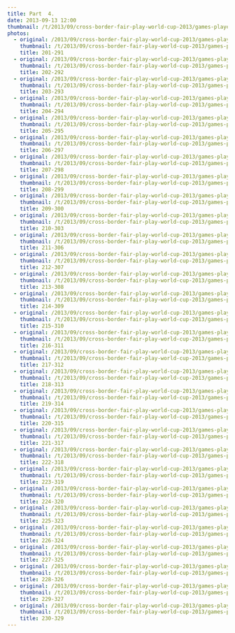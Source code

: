 ```yaml
---
title: Part  4.
date: 2013-09-13 12:00
thumbnail: /t/2013/09/cross-border-fair-play-world-cup-2013/games-players-supporters/part-4/201-291.jpg
photos:
  - original: /2013/09/cross-border-fair-play-world-cup-2013/games-players-supporters/part-4/201-291.jpg
    thumbnail: /t/2013/09/cross-border-fair-play-world-cup-2013/games-players-supporters/part-4/201-291.jpg
    title: 201-291
  - original: /2013/09/cross-border-fair-play-world-cup-2013/games-players-supporters/part-4/202-292.jpg
    thumbnail: /t/2013/09/cross-border-fair-play-world-cup-2013/games-players-supporters/part-4/202-292.jpg
    title: 202-292
  - original: /2013/09/cross-border-fair-play-world-cup-2013/games-players-supporters/part-4/203-293.jpg
    thumbnail: /t/2013/09/cross-border-fair-play-world-cup-2013/games-players-supporters/part-4/203-293.jpg
    title: 203-293
  - original: /2013/09/cross-border-fair-play-world-cup-2013/games-players-supporters/part-4/204-294.jpg
    thumbnail: /t/2013/09/cross-border-fair-play-world-cup-2013/games-players-supporters/part-4/204-294.jpg
    title: 204-294
  - original: /2013/09/cross-border-fair-play-world-cup-2013/games-players-supporters/part-4/205-295.jpg
    thumbnail: /t/2013/09/cross-border-fair-play-world-cup-2013/games-players-supporters/part-4/205-295.jpg
    title: 205-295
  - original: /2013/09/cross-border-fair-play-world-cup-2013/games-players-supporters/part-4/206-297.jpg
    thumbnail: /t/2013/09/cross-border-fair-play-world-cup-2013/games-players-supporters/part-4/206-297.jpg
    title: 206-297
  - original: /2013/09/cross-border-fair-play-world-cup-2013/games-players-supporters/part-4/207-298.jpg
    thumbnail: /t/2013/09/cross-border-fair-play-world-cup-2013/games-players-supporters/part-4/207-298.jpg
    title: 207-298
  - original: /2013/09/cross-border-fair-play-world-cup-2013/games-players-supporters/part-4/208-299.jpg
    thumbnail: /t/2013/09/cross-border-fair-play-world-cup-2013/games-players-supporters/part-4/208-299.jpg
    title: 208-299
  - original: /2013/09/cross-border-fair-play-world-cup-2013/games-players-supporters/part-4/209-300.jpg
    thumbnail: /t/2013/09/cross-border-fair-play-world-cup-2013/games-players-supporters/part-4/209-300.jpg
    title: 209-300
  - original: /2013/09/cross-border-fair-play-world-cup-2013/games-players-supporters/part-4/210-303.jpg
    thumbnail: /t/2013/09/cross-border-fair-play-world-cup-2013/games-players-supporters/part-4/210-303.jpg
    title: 210-303
  - original: /2013/09/cross-border-fair-play-world-cup-2013/games-players-supporters/part-4/211-306.jpg
    thumbnail: /t/2013/09/cross-border-fair-play-world-cup-2013/games-players-supporters/part-4/211-306.jpg
    title: 211-306
  - original: /2013/09/cross-border-fair-play-world-cup-2013/games-players-supporters/part-4/212-307.jpg
    thumbnail: /t/2013/09/cross-border-fair-play-world-cup-2013/games-players-supporters/part-4/212-307.jpg
    title: 212-307
  - original: /2013/09/cross-border-fair-play-world-cup-2013/games-players-supporters/part-4/213-308.jpg
    thumbnail: /t/2013/09/cross-border-fair-play-world-cup-2013/games-players-supporters/part-4/213-308.jpg
    title: 213-308
  - original: /2013/09/cross-border-fair-play-world-cup-2013/games-players-supporters/part-4/214-309.jpg
    thumbnail: /t/2013/09/cross-border-fair-play-world-cup-2013/games-players-supporters/part-4/214-309.jpg
    title: 214-309
  - original: /2013/09/cross-border-fair-play-world-cup-2013/games-players-supporters/part-4/215-310.jpg
    thumbnail: /t/2013/09/cross-border-fair-play-world-cup-2013/games-players-supporters/part-4/215-310.jpg
    title: 215-310
  - original: /2013/09/cross-border-fair-play-world-cup-2013/games-players-supporters/part-4/216-311.jpg
    thumbnail: /t/2013/09/cross-border-fair-play-world-cup-2013/games-players-supporters/part-4/216-311.jpg
    title: 216-311
  - original: /2013/09/cross-border-fair-play-world-cup-2013/games-players-supporters/part-4/217-312.jpg
    thumbnail: /t/2013/09/cross-border-fair-play-world-cup-2013/games-players-supporters/part-4/217-312.jpg
    title: 217-312
  - original: /2013/09/cross-border-fair-play-world-cup-2013/games-players-supporters/part-4/218-313.jpg
    thumbnail: /t/2013/09/cross-border-fair-play-world-cup-2013/games-players-supporters/part-4/218-313.jpg
    title: 218-313
  - original: /2013/09/cross-border-fair-play-world-cup-2013/games-players-supporters/part-4/219-314.jpg
    thumbnail: /t/2013/09/cross-border-fair-play-world-cup-2013/games-players-supporters/part-4/219-314.jpg
    title: 219-314
  - original: /2013/09/cross-border-fair-play-world-cup-2013/games-players-supporters/part-4/220-315.jpg
    thumbnail: /t/2013/09/cross-border-fair-play-world-cup-2013/games-players-supporters/part-4/220-315.jpg
    title: 220-315
  - original: /2013/09/cross-border-fair-play-world-cup-2013/games-players-supporters/part-4/221-317.jpg
    thumbnail: /t/2013/09/cross-border-fair-play-world-cup-2013/games-players-supporters/part-4/221-317.jpg
    title: 221-317
  - original: /2013/09/cross-border-fair-play-world-cup-2013/games-players-supporters/part-4/222-318.jpg
    thumbnail: /t/2013/09/cross-border-fair-play-world-cup-2013/games-players-supporters/part-4/222-318.jpg
    title: 222-318
  - original: /2013/09/cross-border-fair-play-world-cup-2013/games-players-supporters/part-4/223-319.jpg
    thumbnail: /t/2013/09/cross-border-fair-play-world-cup-2013/games-players-supporters/part-4/223-319.jpg
    title: 223-319
  - original: /2013/09/cross-border-fair-play-world-cup-2013/games-players-supporters/part-4/224-320.jpg
    thumbnail: /t/2013/09/cross-border-fair-play-world-cup-2013/games-players-supporters/part-4/224-320.jpg
    title: 224-320
  - original: /2013/09/cross-border-fair-play-world-cup-2013/games-players-supporters/part-4/225-323.jpg
    thumbnail: /t/2013/09/cross-border-fair-play-world-cup-2013/games-players-supporters/part-4/225-323.jpg
    title: 225-323
  - original: /2013/09/cross-border-fair-play-world-cup-2013/games-players-supporters/part-4/226-324.jpg
    thumbnail: /t/2013/09/cross-border-fair-play-world-cup-2013/games-players-supporters/part-4/226-324.jpg
    title: 226-324
  - original: /2013/09/cross-border-fair-play-world-cup-2013/games-players-supporters/part-4/227-325.jpg
    thumbnail: /t/2013/09/cross-border-fair-play-world-cup-2013/games-players-supporters/part-4/227-325.jpg
    title: 227-325
  - original: /2013/09/cross-border-fair-play-world-cup-2013/games-players-supporters/part-4/228-326.jpg
    thumbnail: /t/2013/09/cross-border-fair-play-world-cup-2013/games-players-supporters/part-4/228-326.jpg
    title: 228-326
  - original: /2013/09/cross-border-fair-play-world-cup-2013/games-players-supporters/part-4/229-327.jpg
    thumbnail: /t/2013/09/cross-border-fair-play-world-cup-2013/games-players-supporters/part-4/229-327.jpg
    title: 229-327
  - original: /2013/09/cross-border-fair-play-world-cup-2013/games-players-supporters/part-4/230-329.jpg
    thumbnail: /t/2013/09/cross-border-fair-play-world-cup-2013/games-players-supporters/part-4/230-329.jpg
    title: 230-329
---
```

